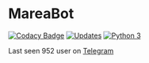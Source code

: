 # MareaBot

[![Codacy Badge](https://api.codacy.com/project/badge/Grade/fcbbc3322105418889b67bd4be977d3c)](https://app.codacy.com/app/fundor333/mareabot?utm_source=github.com&utm_medium=referral&utm_content=fundor333/mareabot&utm_campaign=badger)
[![Updates](https://pyup.io/repos/github/samarcandaproject/MareaBot/shield.svg)](https://pyup.io/repos/github/samarcandaproject/MareaBot/)
[![Python 3](https://pyup.io/repos/github/samarcandaproject/MareaBot/python-3-shield.svg)](https://pyup.io/repos/github/samarcandaproject/MareaBot/)

Last seen 952 user on [Telegram](https://t.me/mareavenezia)
